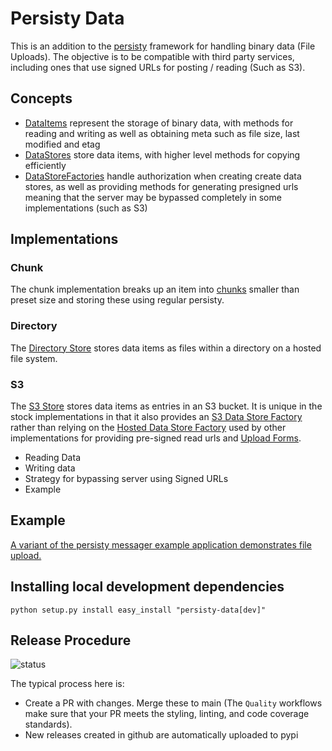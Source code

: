# Persisty Data

This is an addition to the [persisty](https://github.com/tofarr/persisty) framework for handling binary data 
(File Uploads). The objective is to be compatible with third party services, including ones that use signed
URLs for posting / reading (Such as S3).

## Concepts

* [DataItems](persisty_data/data_item_abc.py) represent the storage of binary data, with methods for reading and writing
  as well as obtaining meta such as file size, last modified and etag
* [DataStores](persisty_data/data_store_abc.py) store data items, with higher level methods for copying efficiently
* [DataStoreFactories](persisty_data/data_store_factory_abc.py) handle authorization when creating create data stores,
  as well as providing methods for generating presigned urls meaning that the server may be bypassed completely in some
  implementations (such as S3)

## Implementations

### Chunk

The chunk implementation breaks up an item into [chunks](persisty_data/chunk.py) smaller than preset size and storing
these using regular persisty.

### Directory

The [Directory Store](persisty_data/directory_data_store.py) stores data items as files within a directory on a hosted
file system.

### S3

The [S3 Store](persisty_data/s3_data_store.py) stores data items as entries in an S3 bucket. It is unique in the stock
implementations in that it also provides an [S3 Data Store Factory](persisty_data/s3_data_store_factory.py) rather
than relying on the [Hosted Data Store Factory](persisty_data/hosted_data_store_factory.py) used by other
implementations for providing pre-signed read urls and [Upload Forms](persisty_data/upload_form.py).

* Reading Data
* Writing data
* Strategy for bypassing server using Signed URLs
* Example

## Example

[A variant of the persisty messager example application demonstrates file upload.](examples/messager)

## Installing local development dependencies

```
python setup.py install easy_install "persisty-data[dev]"
```

## Release Procedure

![status](https://github.com/tofarr/persisty-data/actions/workflows/quality.yml/badge.svg?branch=main)

The typical process here is:
* Create a PR with changes. Merge these to main (The `Quality` workflows make sure that your PR
  meets the styling, linting, and code coverage standards).
* New releases created in github are automatically uploaded to pypi
